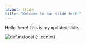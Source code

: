 ```yaml
---
layout: slide
title: "Welcome to our slide deck!"
---
```


Hello there!  This is my updated slide.

![defunktocat](https://octodex.github.com/images/defunktocat.png)
{: .center}
